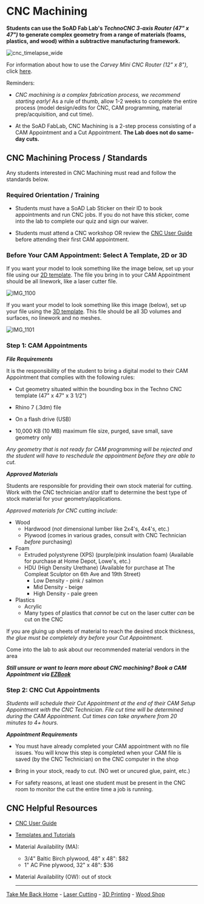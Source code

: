 
# CNC Machining

**Students can use the SoAD Fab Lab's *TechnoCNC 3-axis Router (47" x 47")* to generate complex geometry from a range of materials (foams, plastics, and wood) within a subtractive manufacturing framework.** 

![cnc_timelapse_wide](https://github.com/user-attachments/assets/9843d747-da58-4b09-9669-0cab1a630d2c)

For information about how to use the *Carvey Mini CNC Router (12" x 8")*, click [here](https://digitalfabricationlab-nyit-soad.github.io/resources/CarveyMiniCNC/). 


Reminders: 

* *CNC machining is a complex fabrication process, we recommend starting early!* As a rule of thumb, allow 1-2 weeks to complete the entire process (model design/edits for CNC, CAM programming, material prep/acquisition, and cut time). 


* At the SoAD FabLab, CNC Machining is a 2-step process consisting of a CAM Appointment and a Cut Appointment. **The Lab does not do same-day cuts.** 
 
 

## CNC Machining Process / Standards 

Any students interested in CNC Machining must read and follow the standards below. 


### Required Orientation / Training 

* Students must have a SoAD Lab Sticker on their ID to book appointments and run CNC jobs. If you do not have this sticker, come into the lab to complete our quiz and sign our waiver.  


* Students must attend a CNC workshop OR review the [CNC User Guide](https://digitalfabricationlab-nyit-soad.github.io/resources/UserGuides/CNCmills) before attending their first CAM appointment.  


### Before Your CAM Appointment: Select A Template, 2D or 3D 

If you want your model to look something like the image below, set up your file using our [2D template](https://nyinstituteoftechnology-my.sharepoint.com/:u:/g/personal/ewilli14_nyit_edu/ETwWFqEtOZ5EmYm-21woEDQBZ4DsuVpxcuEa-ncv2RdPGw?download=1). The file you bring in to your CAM Appointment should be all linework, like a laser cutter file. 

![IMG_1100](https://github.com/user-attachments/assets/dcc8cc3b-22b4-4b48-b613-806c6e975606)

If you want your model to look something like this image (below), set up your file using the [3D template](https://nyinstituteoftechnology-my.sharepoint.com/:u:/g/personal/ewilli14_nyit_edu/EfUffYdItdtBjurNDv4ZxlcBrWgfC8iejX_Mu5OeOlaniw?download=1). This file should be all 3D volumes and surfaces, no linework and no meshes. 

![IMG_1101](https://github.com/user-attachments/assets/d44dfd06-0e32-4555-9abf-4e91ffe35fe6)


### Step 1: CAM Appointments  


***File Requirements***

It is the responsibility of the student to bring a digital model to their CAM Appointment that complies with the following rules:

* Cut geometry situated within the bounding box in the Techno CNC template (47" x 47" x 3 1/2")
  
* Rhino 7 (.3dm) file
  
* On a flash drive (USB)
  
* 10,000 KB (10 MB) maximum file size, purged, save small, save geometry only

*Any geometry that is not ready for CAM programming will be rejected and the student will have to reschedule the appointment before they are able to cut.* 


***Approved Materials***

Students are responsible for providing their own stock material for cutting. Work with the CNC technician and/or staff to determine the best type of stock material for your geometry/applications. 

*Approved materials for CNC cutting include:*

* Wood
   * Hardwood (*not* dimensional lumber like 2x4's, 4x4's, etc.)
   * Plywood (comes in various grades, consult with CNC Technician *before* purchasing)
* Foam
   * Extruded polystyrene (XPS) (purple/pink insulation foam) (Available for purchase at Home Depot, Lowe's, etc.) 
   * HDU (High Density Urethane) (Available for purchase at The Compleat Sculptor on 6th Ave and 19th Street) 
      * Low Density - pink / salmon
      * Mid Density - beige
      * High Density - pale green
* Plastics
   * Acrylic
   * Many types of plastics that *cannot* be cut on the laser cutter *can* be cut on the CNC

If you are gluing up sheets of material to reach the desired stock thickness, *the glue must be completely dry before your Cut Appointment.*  
 
Come into the lab to ask about our recommended material vendors in the area

***Still unsure or want to learn more about CNC machining? Book a CAM Appointment via [EZBook](https://new.ezbook.com/NYIT)***


### Step 2: CNC Cut Appointments

*Students will schedule their Cut Appointment at the end of their CAM Setup Appointment with the CNC Technician. File cut time will be determined during the CAM Appointment. Cut times can take anywhere from 20 minutes to 4+ hours.*


***Appointment Requirements***

* You must have already completed your CAM appointment with no file issues. You will know this step is completed when your CAM file is saved (by the CNC Technician) on the CNC computer in the shop
  
* Bring in your stock, ready to cut. (NO wet or uncured glue, paint, etc.)
  
* For safety reasons, at least one student must be present in the CNC room to monitor the cut the entire time a job is running.


## CNC Helpful Resources

* [CNC User Guide](https://github.com/DigitalFabricationLab-NYIT-SoAD/resources/blob/main/UserGuides/CNCmills.md)
  
* [Templates and Tutorials](https://digitalfabricationlab-nyit-soad.github.io/resources/Tutorials&Templates/)

* Material Availability (MA): 
   * 3/4" Baltic Birch plywood, 48" x 48": $82 
   * 1" AC Pine plywood, 32" x 48": $36 

* Material Availability (OW): out of stock
 

  ___

[Take Me Back Home](https://digitalfabricationlab-nyit-soad.github.io/resources/) - [Laser Cutting](https://digitalfabricationlab-nyit-soad.github.io/resources/LaserCutters/) - [3D Printing](https://digitalfabricationlab-nyit-soad.github.io/resources/3Dprinters/) - [Wood Shop](https://digitalfabricationlab-nyit-soad.github.io/resources/ShopTools/)  

